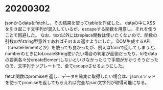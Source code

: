 # 20200302

jsonからdataをfetchし、その結果を使ってtableを作成した。
dataの中にXSSを引き起こす文字列が混入しているが、escapeする関数を用意し、それを使うことで回避した。
なお、text以外にはreplace関数は使いたくないので、関数の引数のがstring型意外であればそのまま返すようにした。
DOM生成するAPI（createElementとか）を使っても良かったが、例えばforinで回してしまうと、numberのときにtoLocaleString使いたい場合の判定が面倒だったり、tdをdataの要素各々分createElementしないといけなかったりで手間がかかりそうだったので、文字列テンプレートで、全てescapeさせるようにした。

fetch関数はpromiseを返し、データを確実に取得したい場合は、jsonメソッドを使ってpromiseを返してもらえれば完全なjson文字列が取得可能になる。